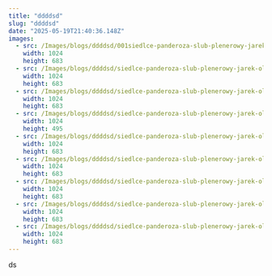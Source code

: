 ```yaml
---
title: "ddddsd"
slug: "ddddsd"
date: "2025-05-19T21:40:36.148Z"
images:
  - src: /Images/blogs/ddddsd/001siedlce-panderoza-slub-plenerowy-jarek-olszewski-fotograf.webp
    width: 1024
    height: 683
  - src: /Images/blogs/ddddsd/siedlce-panderoza-slub-plenerowy-jarek-olszewski-fotograf002.webp
    width: 1024
    height: 683
  - src: /Images/blogs/ddddsd/siedlce-panderoza-slub-plenerowy-jarek-olszewski-fotograf003.webp
    width: 1024
    height: 683
  - src: /Images/blogs/ddddsd/siedlce-panderoza-slub-plenerowy-jarek-olszewski-fotograf004.webp
    width: 1024
    height: 495
  - src: /Images/blogs/ddddsd/siedlce-panderoza-slub-plenerowy-jarek-olszewski-fotograf005.webp
    width: 1024
    height: 683
  - src: /Images/blogs/ddddsd/siedlce-panderoza-slub-plenerowy-jarek-olszewski-fotograf007.webp
    width: 1024
    height: 683
  - src: /Images/blogs/ddddsd/siedlce-panderoza-slub-plenerowy-jarek-olszewski-fotograf008.webp
    width: 1024
    height: 683
  - src: /Images/blogs/ddddsd/siedlce-panderoza-slub-plenerowy-jarek-olszewski-fotograf009.webp
    width: 1024
    height: 683
  - src: /Images/blogs/ddddsd/siedlce-panderoza-slub-plenerowy-jarek-olszewski-fotograf010.webp
    width: 1024
    height: 683
---
```


ds
